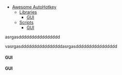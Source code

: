 - [Awesome AutoHotkey](#awesome-autohotkey)
  - [Libraries](#libraries)
    - [GUI](#gui)
  - [Scripts](#scripts)
    - [GUI](#gui-1)
    

asrgasdddddddddddddddd


vasrgasddddddddddddddddasrgasdddddddddddddddd
    
#### GUI

#### GUI
